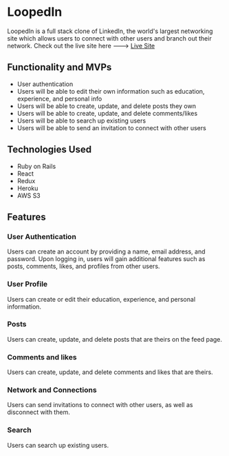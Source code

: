 # LoopedIn 
LoopedIn is a full stack clone of LinkedIn, the world's largest networking site which allows users to connect with other users and branch out their network. Check out the live site here ---> [Live Site](https://loopedin1.herokuapp.com/#/)

## Functionality and MVPs 
* User authentication 
* Users will be able to edit their own information such as education, experience, and personal info
* Users will be able to create, update, and delete posts they own
* Users will be able to create, update, and delete comments/likes 
* Users will be able to search up existing users 
* Users will be able to send an invitation to connect with other users 

## Technologies Used 
* Ruby on Rails 
* React
* Redux 
* Heroku 
* AWS S3 

## Features 
### User Authentication 
Users can create an account by providing a name, email address, and password. Upon logging in, users will gain additional features such as posts, comments, likes, and profiles from other users. 

### User Profile 
Users can create or edit their education, experience, and personal information.

### Posts 
Users can create, update, and delete posts that are theirs on the feed page. 

### Comments and likes 
Users can create, update, and delete comments and likes that are theirs. 

### Network and Connections 
Users can send invitations to connect with other users, as well as disconnect with them. 

### Search 
Users can search up existing users. 
